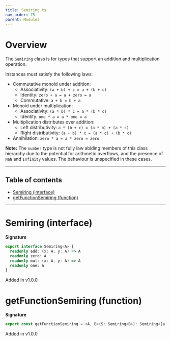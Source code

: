 ```yaml
---
title: Semiring.ts
nav_order: 75
parent: Modules
---
```


# Overview

The `Semiring` class is for types that support an addition and multiplication operation.

Instances must satisfy the following laws:

- Commutative monoid under addition:
  - Associativity: `(a + b) + c = a + (b + c)`
  - Identity: `zero + a = a + zero = a`
  - Commutative: `a + b = b + a`
- Monoid under multiplication:
  - Associativity: `(a * b) * c = a * (b * c)`
  - Identity: `one * a = a * one = a`
- Multiplication distributes over addition:
  - Left distributivity: `a * (b + c) = (a * b) + (a * c)`
  - Right distributivity: `(a + b) * c = (a * c) + (b * c)`
- Annihilation: `zero * a = a * zero = zero`

**Note:** The `number` type is not fully law abiding members of this class hierarchy due to the potential
for arithmetic overflows, and the presence of `NaN` and `Infinity` values. The behaviour is
unspecified in these cases.

---

<h2 class="text-delta">Table of contents</h2>

- [Semiring (interface)](#semiring-interface)
- [getFunctionSemiring (function)](#getfunctionsemiring-function)

---

# Semiring (interface)

**Signature**

```ts
export interface Semiring<A> {
  readonly add: (x: A, y: A) => A
  readonly zero: A
  readonly mul: (x: A, y: A) => A
  readonly one: A
}
```

Added in v1.0.0

# getFunctionSemiring (function)

**Signature**

```ts
export const getFunctionSemiring = <A, B>(S: Semiring<B>): Semiring<(a: A) => B> => ...
```

Added in v1.0.0
